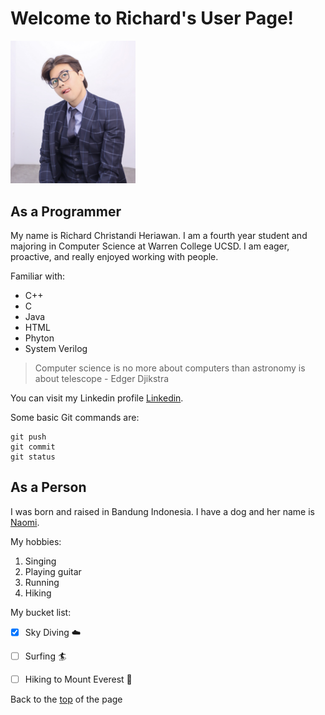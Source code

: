# **Welcome to Richard's User Page!**

<img src="IMG_8370%202.jpg" width="200">

## As a Programmer

My name is Richard Christandi Heriawan. I am a fourth year student and majoring in Computer Science at Warren College UCSD. I am eager, proactive, and really enjoyed working with people. 

Familiar with: 

- C++
- C
- Java
- HTML
- Phyton
- System Verilog 

> Computer science is no more about computers than astronomy is about telescope - Edger Djikstra

You can visit my Linkedin profile [Linkedin](https://www.linkedin.com/in/richard-heriawan-999580208?lipi=urn%3Ali%3Apage%3Ad_flagship3_profile_view_base_contact_details%3BWZVEPgRfQuyDsilyptGWZg%3D%3D).

Some basic Git commands are:
```
git push
git commit
git status
```
## As a Person

I was born and raised in Bandung Indonesia. I have a dog and her name is [Naomi](IMG_8728.jpg). 

My hobbies:

1. Singing
2. Playing guitar
3. Running
4. Hiking

My bucket list: 

- [x] Sky Diving :cloud:
- [ ] Surfing :surfer: 
- [ ] Hiking to Mount Everest :mount_fuji:
  

  
Back to the [top](#welcome-to-richards-user-page) of the page